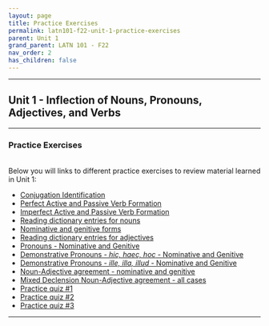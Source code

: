 ```yaml
---
layout: page
title: Practice Exercises
permalink: latn101-f22-unit-1-practice-exercises
parent: Unit 1
grand_parent: LATN 101 - F22
nav_order: 2
has_children: false
---
```


***

## Unit 1 - Inflection of Nouns, Pronouns, Adjectives, and Verbs

***

### Practice Exercises
&nbsp;  
Below you will links to different practice exercises to review material learned in Unit 1:

- [Conjugation Identification](https://observablehq.com/@dominicmachado/identify-the-conjugation)
- [Perfect Active and Passive Verb Formation](https://observablehq.com/@dominicmachado/perfect-active-and-passive-forms)
- [Imperfect Active and Passive Verb Formation](https://observablehq.com/@dominicmachado/imperfect-active-and-passive-forms)
- [Reading dictionary entries for nouns](https://lingualatina.github.io/textbook/exercises/01-nouns-adjs-pron/dictionary-nouns/)
- [Nominative and genitive forms](https://lingualatina.github.io/textbook/exercises/01-nouns-adjs-pron/nom-gen/)
- [Reading dictionary entries for adjectives](https://lingualatina.github.io/textbook/exercises/01-nouns-adjs-pron/adj-type/)
- [Pronouns - Nominative and Genitive](https://lingualatina.github.io/textbook/exercises/01-nouns-adjs-pron/pronouns/)
- [Demonstrative Pronouns - *hic, haec, hoc* - Nominative and Genitive](https://observablehq.com/@dominicmachado/demonstrative-pronouns-nominative-and-genitive-forms)
- [Demonstrative Pronouns - *ille, illa, illud* - Nominative and Genitive](https://observablehq.com/@dominicmachado/demonstrative-pronoun-ille-illa-illud-nominative-and-geni)
- [Noun-Adjective agreement - nominative and genitive](https://observablehq.com/@dominicmachado/noun-adjective-agreement-supply-the-matching-form)
- [Mixed Declension Noun-Adjective agreement - all cases](https://observablehq.com/@dominicmachado/noun-adjective-decelnsion)
- [Practice quiz #1](https://docs.google.com/forms/d/1mzJV4uSfUrmIVzszkPXCbZa0wYC-AqmBcP7_o4u25bA/)
- [Practice quiz #2](https://docs.google.com/forms/d/1o9aw-SERVO0FNDd8mJH0zplyC1qgFF-XItiETk8qwhY/)
- [Practice quiz #3](https://docs.google.com/forms/d/1vSvEXN1M5fZLbtYqSNneAzyORRBBtqYDf_pVDuXDSOg/)

***
